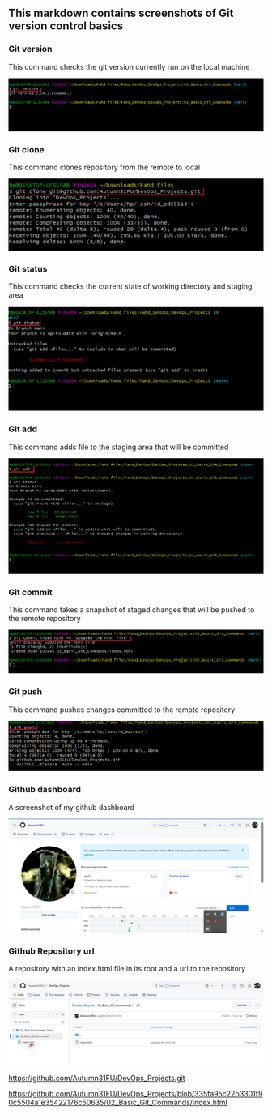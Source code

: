 ## This markdown contains screenshots of Git version control basics

### Git version
This command checks the git version currently run on the local machine

![Git version](Img/git_version.png)


### Git clone
This command clones repository from the remote to  local 

![Git clone](Img/git_clone.png)


### Git status
This command checks the current state of working directory and staging area

![Git status](Img/git_status.png)


### Git add
This command adds file to the staging area that will be committed

![Git add](Img/git_add.png)


### Git commit

This command takes a snapshot of staged changes that will be pushed to the remote repository

![Git commit](Img/git_commit.png)


### Git push
This command pushes changes committed to the remote repository 

![Git push](Img/git_push.png)


### Github dashboard
A screenshot of my github dashboard

![Github dashboard](Img/github_dashboard.png)


### Github Repository url
A repository with an index.html file in its root and a url to the repository

![Github repository](Img/index_url.png)

https://github.com/Autumn31FU/DevOps_Projects.git

https://github.com/Autumn31FU/DevOps_Projects/blob/335fa95c22b3301f90c5504a1e35422176c50635/02_Basic_Git_Commands/index.html




